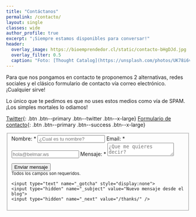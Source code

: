 ```yaml
---
title: "Contáctanos"
permalink: /contacto/
layout: single
classes: wide
author_profile: true
excerpt: "¡Siempre estamos disponibles para conversar!"
header:
  overlay_image: https://bioemprendedor.cl/static/contacto-bHgDJd.jpg
  overlay_filter: 0.5
  caption: "Foto: [Thought Catalog](https://unsplash.com/photos/UK78i6vK3sc) @ Unsplash"
---
```


Para que nos pongamos en contacto te proponemos 2 alternativas, redes sociales y el clásico formulario de contacto vía correo electrónico. ¡Cualquier sirve!

Lo único que te pedimos es que no uses estos medios como vía de SPAM. ¡Los simples mortales lo odiamos!

[<i class="fab fa-twitter"></i> Twitter](https://twitter.com/bioemprendedorcl){: .btn .btn--primary .btn--twitter .btn--x-large} [<i class="fas fa-envelope"></i> Formulario de contacto](https://diegoscl.typeform.com/to/IbXplr){: .btn .btn--primary .btn--success .btn--x-large}

<form name="contacto" action="" method="POST" data-netlify="true" netlify-honeypot="_gotcha">
  <fieldset>
    Nombre: * <input class="input" id="name" type="text" name="name" value="" placeholder="¿Cual es tu nombre?" required="required" />
    Email: * <input class="input" id="_replyto" type="email" name="_replyto" value="" placeholder="hola@belmar.ws" required="required" />
    Mensaje: * <textarea class="textarea" id="message" name="message" placeholder="¿Que me quieres decir?" required="required"></textarea>
    <p>
      <div data-netlify-recaptcha></div>
    </p>
    <input class="button" type="submit" value="Enviar mensaje" />
    <br/>
    <small class="small">Todos los campos son requeridos.</small>

    <input type="text" name="_gotcha" style="display:none">
    <input type="hidden" name="_subject" value="Nuevo mensaje desde el blog">
    <input type="hidden" name="_next" value="/thanks/" />
  </fieldset>
</form>
